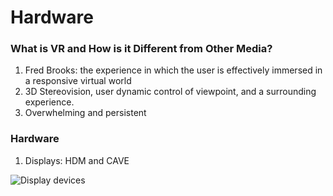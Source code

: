 # Hardware
### What is VR and How is it Different from Other Media?
1. Fred Brooks: the experience in which the user is effectively immersed in a responsive virtual world
2. 3D Stereovision, user dynamic control of viewpoint, and a surrounding experience.
3. Overwhelming and persistent

### Hardware
1. Displays: HDM and CAVE

![Display devices](https://slidetodoc.com/presentation_image/63adee7aaa9fdd9056a3903de21fde66/image-22.jpg)
